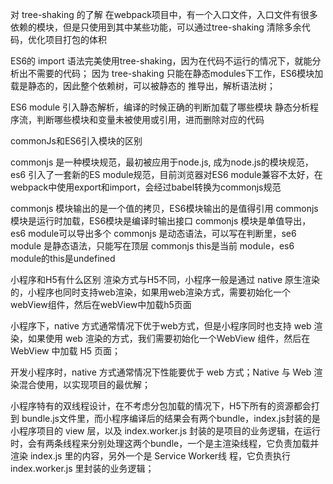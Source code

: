 对 tree-shaking 的了解
  在webpack项目中，有一个入口文件，入口文件有很多依赖的模块，但是只使用到其中某些功能，可以通过tree-shaking 清除多余代码，优化项目打包的体积

  ES6的 import 语法完美使用tree-shaking，因为在代码不运行的情况下，就能分析出不需要的代码；
  因为 tree-shaking 只能在静态modules下工作，ES6模块加载是静态的，因此整个依赖树，可以被静态的 推导出，解析语法树；

  ES6 module 引入静态解析，编译的时候正确的判断加载了哪些模块
  静态分析程序流，判断哪些模块和变量未被使用或引用，进而删除对应的代码

commonJs和ES6引入模块的区别

  commonjs 是一种模块规范，最初被应用于node.js, 成为node.js的模块规范，es6 引入了一套新的ES module规范，目前浏览器对ES6 module兼容不太好，在webpack中使用export和import，会经过babel转换为commonjs规范

  commonjs 模块输出的是一个值的拷贝，ES6模块输出的是值得引用
  commonjs 模块是运行时加载，ES6模块是编译时输出接口
  commonjs 模块是单值导出，es6 module可以导出多个
  commonjs 是动态语法，可以写在判断里，se6 module 是静态语法，只能写在顶层
  commonjs this是当前 module，es6 module的this是undefined

小程序和H5有什么区别
  渲染方式与H5不同，小程序一般是通过 native 原生渲染的，小程序也同时支持web渲染，如果用web渲染方式，需要初始化一个webView组件，然后在webView中加载h5页面

  小程序下，native 方式通常情况下优于web方式，但是小程序同时也支持 web 渲染，如果使用 web 渲染的方式，我们需要初始化一个WebView 组件，然后在 WebView 中加载 H5 页面；

  开发小程序时，native 方式通常情况下性能要优于 web 方式；Native 与 Web 渲染混合使用，以实现项目的最优解；

  小程序特有的双线程设计，在不考虑分包加载的情况下，H5下所有的资源都会打到 bundle.js文件里，而小程序编译后的结果会有两个bundle，index.js封装的是小程序项目的 view 层，以及 index.worker.js 封装的是项目的业务逻辑，在运行时，会有两条线程来分别处理这两个bundle，一个是主渲染线程，它负责加载并渲染 index.js 里的内容，另外一个是 Service Worker线 程，它负责执行 index.worker.js 里封装的业务逻辑；